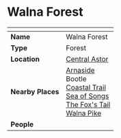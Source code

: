 # Walna Forest

| []() | |
| --- | --- |
| **Name** | Walna Forest |
| **Type** | Forest |
| **Location** | [Central Astor](../regions/central-astor.md) |
| **Nearby Places** | [Arnaside](../villages/arnaside.md)<br>Bootle<br>[Coastal Trail](../roads/coastal-trail.md)<br>[Sea of Songs](../seas-oceans/sea-of-songs.md)<br>[The Fox's Tail](../roads/the-foxs-tail.md)<br>[Walna Pike](../mountains/walna-pike.md) |
| **People** | |
